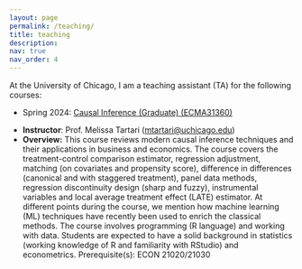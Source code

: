 ```yaml
---
layout: page
permalink: /teaching/
title: teaching
description:
nav: true
nav_order: 4
---
```


At the University of Chicago, I am a teaching assistant (TA) for the following courses:

* Spring 2024: [Causal Inference (Graduate) (ECMA31360)](https://voices.uchicago.edu/qrmeth/courses/#31360)

- **Instructor**: Prof. Melissa Tartari (mtartari@uchicago.edu) 
- **Overview:** This course reviews modern causal inference techniques and their applications in business and economics. The course covers the treatment-control comparison estimator, regression adjustment, matching (on covariates and propensity score), difference in differences (canonical and with staggered treatment), panel data methods, regression discontinuity design (sharp and fuzzy), instrumental variables and local average treatment effect (LATE) estimator. At different points during the course, we mention how machine learning (ML) techniques have recently been used to enrich the classical methods. The course involves programming (R language) and working with data. Students are expected to have a solid background in statistics (working knowledge of R and familiarity with RStudio) and econometrics. Prerequisite(s): ECON 21020/21030
